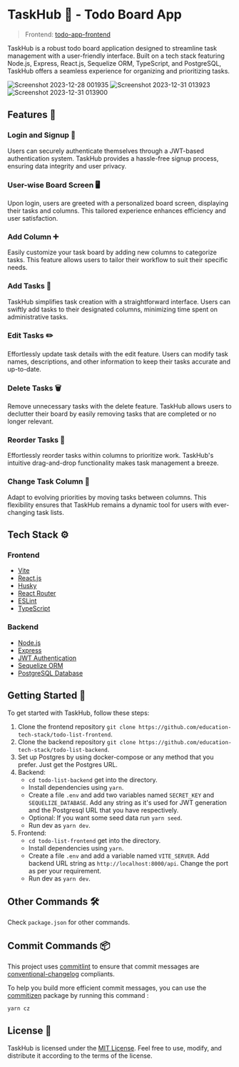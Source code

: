 # TaskHub 🚀 - Todo Board App

> Frontend: [todo-app-frontend](https://github.com/education-tech-stack/todo-list-frontend)

TaskHub is a robust todo board application designed to streamline task management with a user-friendly interface. Built on a tech stack featuring Node.js, Express, React.js, Sequelize ORM, TypeScript, and PostgreSQL, TaskHub offers a seamless experience for organizing and prioritizing tasks.

![Screenshot 2023-12-28 001935](https://github.com/education-tech-stack/todo-list-backend/assets/48860013/1b923666-3a96-4349-874a-3b3fbd7a4aef)
![Screenshot 2023-12-31 013923](https://github.com/education-tech-stack/todo-list-backend/assets/48860013/efbda9d7-3e66-4699-90d8-bcf9418f80ec)
![Screenshot 2023-12-31 013900](https://github.com/education-tech-stack/todo-list-backend/assets/48860013/7946062b-1bbb-402c-a774-9dfa61c03423)

## Features 🌟

### Login and Signup 🔐
Users can securely authenticate themselves through a JWT-based authentication system. TaskHub provides a hassle-free signup process, ensuring data integrity and user privacy.

### User-wise Board Screen 🖥️
Upon login, users are greeted with a personalized board screen, displaying their tasks and columns. This tailored experience enhances efficiency and user satisfaction.

### Add Column ➕
Easily customize your task board by adding new columns to categorize tasks. This feature allows users to tailor their workflow to suit their specific needs.

### Add Tasks 📝
TaskHub simplifies task creation with a straightforward interface. Users can swiftly add tasks to their designated columns, minimizing time spent on administrative tasks.

### Edit Tasks ✏️
Effortlessly update task details with the edit feature. Users can modify task names, descriptions, and other information to keep their tasks accurate and up-to-date.

### Delete Tasks 🗑️
Remove unnecessary tasks with the delete feature. TaskHub allows users to declutter their board by easily removing tasks that are completed or no longer relevant.

### Reorder Tasks 🔄
Effortlessly reorder tasks within columns to prioritize work. TaskHub's intuitive drag-and-drop functionality makes task management a breeze.

### Change Task Column 🔄
Adapt to evolving priorities by moving tasks between columns. This flexibility ensures that TaskHub remains a dynamic tool for users with ever-changing task lists.

## Tech Stack ⚙️

### Frontend
- [Vite](https://vitejs.dev/)
- [React.js](https://reactjs.org/)
- [Husky](https://typicode.github.io/husky/#/)
- [React Router](https://reactrouter.com/)
- [ESLint](https://eslint.org/)
- [TypeScript](https://www.typescriptlang.org/)

### Backend
- [Node.js](https://nodejs.org/)
- [Express](https://expressjs.com/)
- [JWT Authentication](https://jwt.io/)
- [Sequelize ORM](https://sequelize.org/)
- [PostgreSQL Database](https://www.postgresql.org/)

## Getting Started 🚀
To get started with TaskHub, follow these steps:
1. Clone the frontend repository `git clone https://github.com/education-tech-stack/todo-list-frontend`.
2. Clone the backend repository `git clone https://github.com/education-tech-stack/todo-list-backend`.
3. Set up Postgres by using docker-compose or any method that you prefer. Just get the Postgres URL.
4. Backend:
   * `cd todo-list-backend` get into the directory.
   * Install dependencies using `yarn`.
   * Create a file `.env` and add two variables named `SECRET_KEY` and `SEQUELIZE_DATABASE`. Add any string as it's used for JWT generation and the Postgresql URL that you have respectively.
   * Optional: If you want some seed data run `yarn seed`.
   * Run dev as `yarn dev`.
5. Frontend:
   * `cd todo-list-frontend` get into the directory.
   * Install dependencies using `yarn`.
   * Create a file `.env` and add a variable named `VITE_SERVER`. Add backend URL string as `http://localhost:8000/api`. Change the port as per your requirement.
   * Run dev as `yarn dev`.

## Other Commands 🛠️
Check `package.json` for other commands.

## Commit Commands 📦
This project uses [commitlint](https://github.com/conventional-changelog/commitlint) to ensure that commit messages are [conventional-changelog](https://github.com/conventional-changelog/commitlint/tree/master/@commitlint/config-conventional) compliants.

To help you build more efficient commit messages, you can use the [commitizen](https://github.com/commitizen/cz-cli) package by running this command :
```bash
yarn cz
```

## License 📄

TaskHub is licensed under the [MIT License](LICENSE). Feel free to use, modify, and distribute it according to the terms of the license.
